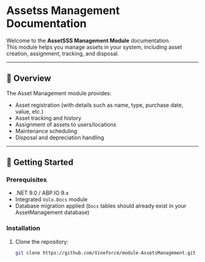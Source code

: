# Assetss Management Documentation

Welcome to the **AssetSSS Management Module** documentation.  
This module helps you manage assets in your system, including asset creation, assignment, tracking, and disposal.

---

## 📖 Overview
The Asset Management module provides:
- Asset registration (with details such as name, type, purchase date, value, etc.)
- Asset tracking and history
- Assignment of assets to users/locations
- Maintenance scheduling
- Disposal and depreciation handling

---

## 🚀 Getting Started
### Prerequisites
- .NET 9.0 / ABP.IO 9.x
- Integrated `Volo.Docs` module
- Database migration applied (`Docs` tables should already exist in your AssetManagement database)

### Installation
1. Clone the repository:  
   ```bash
   git clone https://github.com/Vineforce/module-AssetsManagement.git
